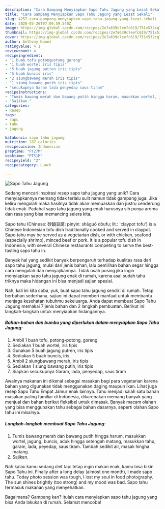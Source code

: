 ```yaml
---
description: "Cara Gampang Menyiapkan Sapo Tahu Jagung yang Lezat Sekali"
title: "Cara Gampang Menyiapkan Sapo Tahu Jagung yang Lezat Sekali"
slug: 4257-cara-gampang-menyiapkan-sapo-tahu-jagung-yang-lezat-sekali
date: 2020-05-26T07:09:59.540Z
image: https://img-global.cpcdn.com/recipes/2e7a639c7eefc619/751x532cq70/sapo-tahu-jagung-foto-resep-utama.jpg
thumbnail: https://img-global.cpcdn.com/recipes/2e7a639c7eefc619/751x532cq70/sapo-tahu-jagung-foto-resep-utama.jpg
cover: https://img-global.cpcdn.com/recipes/2e7a639c7eefc619/751x532cq70/sapo-tahu-jagung-foto-resep-utama.jpg
author: Anthony Nunez
ratingvalue: 4.1
reviewcount: 4
recipeingredient:
- "1 buah tofu potongpotong goreng"
- "1 buah wortel iris tipis"
- "5 buah jagung putren iris tipis"
- "5 buah buncis iris"
- "2 siungbawang merah iris tipis"
- "1 siung bawang putih iris tipis"
- "secukupnya Garam lada penyedap saus tiram"
recipeinstructions:
- "Tumis bawang merah dan bawang putih hingga harum, masukkan wortel, jagung, buncis, aduk hingga setengah matang, masukkan tahu, garam, lada, peyedap, saus tiram. Tambah sedikit air, masak hingha matang."
- "Sajikan."
categories:
- Resep
tags:
- sapo
- tahu
- jagung

katakunci: sapo tahu jagung 
nutrition: 287 calories
recipecuisine: Indonesian
preptime: "PT27M"
cooktime: "PT51M"
recipeyield: "2"
recipecategory: Lunch

---
```



![Sapo Tahu Jagung](https://img-global.cpcdn.com/recipes/2e7a639c7eefc619/751x532cq70/sapo-tahu-jagung-foto-resep-utama.jpg)

Sedang mencari inspirasi resep sapo tahu jagung yang unik? Cara menyiapkannya memang tidak terlalu sulit namun tidak gampang juga. Jika keliru mengolah maka hasilnya tidak akan memuaskan dan justru cenderung tidak enak. Padahal sapo tahu jagung yang enak harusnya sih punya aroma dan rasa yang bisa memancing selera kita.

Sapo tahu (Chinese: 砂鍋豆腐; pinyin: shāguō dòufu; lit.: &#39;claypot tofu&#39;) is a Chinese Indonesian tofu dish traditionally cooked and served in claypot. Sapo tahu may be served as a vegetarian dish, or with chicken, seafood (especially shrimp), minced beef or pork. It is a popular tofu dish in Indonesia, with several Chinese restaurants competing to serve the best-tasting sapo tahu in.

Banyak hal yang sedikit banyak berpengaruh terhadap kualitas rasa dari sapo tahu jagung, mulai dari jenis bahan, lalu pemilihan bahan segar hingga cara mengolah dan menyajikannya. Tidak usah pusing jika ingin menyiapkan sapo tahu jagung enak di rumah, karena asal sudah tahu triknya maka hidangan ini bisa menjadi sajian spesial.


Nah, kali ini kita coba, yuk, buat sapo tahu jagung sendiri di rumah. Tetap berbahan sederhana, sajian ini dapat memberi manfaat untuk membantu menjaga kesehatan tubuhmu sekeluarga. Anda dapat membuat Sapo Tahu Jagung memakai 7 jenis bahan dan 2 langkah pembuatan. Berikut ini langkah-langkah untuk menyiapkan hidangannya.

<!--inarticleads1-->

##### Bahan-bahan dan bumbu yang diperlukan dalam menyiapkan Sapo Tahu Jagung:

1. Ambil 1 buah tofu, potong-potong, goreng
1. Sediakan 1 buah wortel, iris tipis
1. Gunakan 5 buah jagung putren, iris tipis
1. Sediakan 5 buah buncis, iris
1. Ambil 2 siungbawang merah, iris tipis
1. Sediakan 1 siung bawang putih, iris tipis
1. Siapkan secukupnya Garam, lada, penyedap, saus tiram


Awalnya makanan ini dikenal sebagai masakan bagi para vegetarian karena bahan yang digunakan tidak menggunakan daging maupun ikan. Lihat juga resep Sapo Tahu Empat Jamur enak lainnya. Tahu menjadi salah satu bahan masakan paling familiar di Indonesia, dikarenakan memang banyak yang menjual dan bahan berikut fleksibel untuk dimasak. Banyak macam olahan yang bisa menggunakan tahu sebagai bahan dasarnya, seperti olahan Sapo tahu ini misalnya. 

<!--inarticleads2-->

##### Langkah-langkah membuat Sapo Tahu Jagung:

1. Tumis bawang merah dan bawang putih hingga harum, masukkan wortel, jagung, buncis, aduk hingga setengah matang, masukkan tahu, garam, lada, peyedap, saus tiram. Tambah sedikit air, masak hingha matang.
1. Sajikan.


Nah kalau kamu sedang diet tapi tetap ingin makan enak, kamu bisa bikin Sapo Tahu ini. Finally after a long delay (almost one month), I made sapo tahu. Today photo session was tough, I lost my soul in food photography. The sun shines brightly (too strong) and my mood was bad. Sapo tahu termasuk makanan yang menyehatkan. 

Bagaimana? Gampang kan? Itulah cara menyiapkan sapo tahu jagung yang bisa Anda lakukan di rumah. Selamat mencoba!
